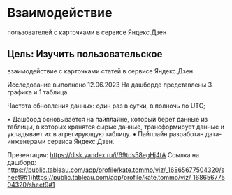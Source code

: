 # Взаимодействие 
пользователей с карточками 
в сервисе Яндекс.Дзен

## Цель: Изучить пользовательское 
взаимодействие с карточками статей в 
сервисе Яндекс.Дзен.

Исследование выполнено 12.06.2023
На дашборде представлены 3 графика 
и 1 таблица. 

Частота обновления данных: один раз 
в сутки, в полночь по UTC;

• Дашборд основывается на пайплайне, который берет данные из 
таблицы, в которых хранятся сырые данные, трансформирует 
данные и укладывает их в агрегирующую таблицу. 
• Пайплайн разработан дата-инженерами сервиса Яндекс.Дзен.

Презентация:  https://disk.yandex.ru/i/69tds58egHj4tA
Ссылка на дашборд: https://public.tableau.com/app/profile/kate.tommo/viz/_16865677504320/sheet9#1)https://public.tableau.com/app/profile/kate.tommo/viz/_16865677504320/sheet9#1
